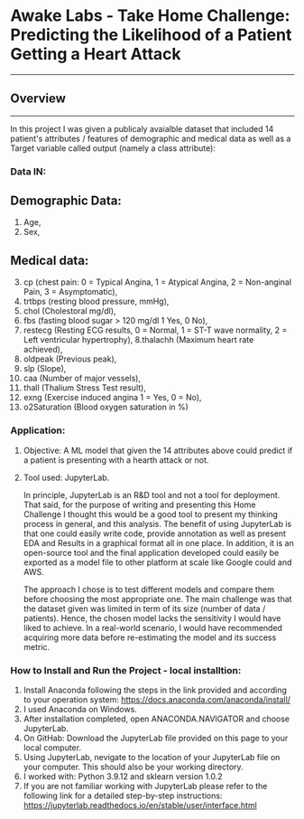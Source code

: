 # Awake Labs - Take Home Challenge: Predicting the Likelihood of a Patient Getting a Heart Attack
--------------------------------------------------------------------------------------------------

## Overview
------------

In this project I was given a publicaly avaialble dataset that included 14 patient's attributes / features of demographic and medical data as well as a Target variable called output (namely a class attribute):

### Data IN:

## Demographic Data:

1. Age, 
2. Sex,

## Medical data:


3. cp (chest pain: 0 = Typical Angina, 1 = Atypical Angina, 2 = Non-anginal Pain, 3 = Asymptomatic), 
4. trtbps (resting blood pressure, mmHg), 
5. chol (Cholestoral mg/dl), 
6. fbs (fasting blood sugar > 120 mg/dl 1 Yes, 0 No),
7. restecg (Resting ECG results, 0 = Normal, 1 = ST-T wave normality, 2 = Left ventricular hypertrophy),
8.thalachh (Maximum heart rate achieved),
9. oldpeak (Previous peak),
10. slp (Slope),
11. caa (Number of major vessels),
12. thall (Thalium Stress Test result),
13. exng (Exercise induced angina 1 = Yes, 0 = No),
14. o2Saturation (Blood oxygen saturation in %)

### Application:

1. Objective: A ML model that given the 14 attributes above could predict if a patient is presenting with a hearth attack or not. 

2. Tool used: JupyterLab. 

      In principle, JupyterLab is an R&D tool and not a tool for deployment. That said, for the purpose of writing and presenting this Home Challenge I thought this would be a good tool to present my thinking process in general, and this analysis. The benefit of using JupyterLab is that one could easily write code, provide annotation as well as present EDA and Results in a graphical format all in one place. In addition, it is an open-source tool and the final application developed could easily be exported as a model file to other platform at scale like Google could and AWS.    
        
      The approach I chose is to test different models and compare them before choosing the most appropriate one. The main challenge was that the dataset given was limited in term of its size (number of data / patients). Hence, the chosen model lacks the sensitivity I would have liked to achieve. In a real-world scenario, I would have recommended acquiring more data before re-estimating the model and its success metric.  
        
### How to Install and Run the Project - local installtion:

1. Install Anaconda following the steps in the link provided and according to your operation system: https://docs.anaconda.com/anaconda/install/
2. I used Anaconda on Windows.
3. After installation completed, open ANACONDA.NAVIGATOR and choose JupyterLab.
4. On GitHab: Download the JupyterLab file provided on this page to your local computer. 
5. Using JupyterLab, nevigate to the location of your JupyterLab file on your computer. This should also be your working directory. 
6. I worked with:   Python 3.9.12 and sklearn version 1.0.2
7. If you are not familiar working with JupyterLab please refer to the following link for a detailed step-by-step instructions: https://jupyterlab.readthedocs.io/en/stable/user/interface.html



